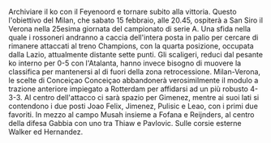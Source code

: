 Archiviare il ko con il Feyenoord e tornare subito alla vittoria. Questo l'obiettivo del Milan, che sabato 15 febbraio, alle 20.45, ospiterà a San Siro il Verona nella 25esima giornata del campionato di serie A. Una sfida nella quale i rossoneri andranno a caccia dell'intera posta in palio per cercare di rimanere attaccati al treno Champions, con la quarta posizione, occupata dalla Lazio, attualmente distante sette punti. Gli scaligeri, reduci dal pesante ko interno per 0-5 con l'Atalanta, hanno invece bisogno di muovere la classifica per mantenersi al di fuori della zona retrocessione.
Milan-Verona, le scelte di Conceiçao
Conceiçao abbandonerà verosimilmente il modulo a trazione anteriore impiegato a Rotterdam per affidarsi ad un più robusto 4-3-3. Al centro dell'attacco ci sarà spazio per Gimenez, mentre ai suoi lati si contendono i due posti Joao Felix, Jimenez, Pulisic e Leao, con i primi due favoriti. In mezzo al campo Musah insieme a Fofana e Reijnders, al centro della difesa Gabbia con uno tra Thiaw e Pavlovic. Sulle corsie esterne Walker ed Hernandez.




